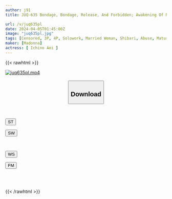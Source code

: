 ```yaml
---
author: j91
title: JUQ-635 Bondage, Bondage, Release, And Forbidden; Awakening Of Masochism With Hemp Rope Since That Day For My Husband... I Have Been Tied Up, Teased, And Turned Into A Meat Slave. Aoi Ichino

url: /v/juq635pl
date: 2024-04-05T01:45:00Z
image: "juq635pl.jpg"
tags: [Censored, 3P, 4P, Solowork, Married Woman, Shibari, Abuse, Mature Woman	]
maker: [Madonna]
actress: [ Ichino Aoi ]
---
```



{{< rawhtml >}}

<div class="video" data-videoid="W82LZLLmZWibbxV">
    <a href="javascript:;">
        <img src="/v/juq635pl/juq635pl.jpg" width="WIDTH" height="HEIGHT" alt="juq635pl.mp4" loading="lazy">
    </a>
</div>

<script type="text/javascript" src="https://j91.asia/asset/on-demand-st.js"></script>

<br>
  <link rel="stylesheet" href="https://j91.asia/asset/bs5.css">
  
  <center>
  <button class="btn btn-primary" type="button" data-bs-toggle="collapse" data-bs-target=".multi-collapse" aria-expanded="false" aria-controls="multiCollapseExample1 multiCollapseExample2"><h2>Download</h2></button></center>
</p>
<div class="row">
  <div class="col">
    <div class="collapse multi-collapse" id="multiCollapseExample1">
      <div class="card card-body">
	      	      <br>
<div class="buttons">  
<p><a href="https://streamtape.to/v/W82LZLLmZWibbxV" target="_blank"><button class="btn-hover color-3"><i class="fa fa-download"></i> ST</button></a></p>
<p><a href="https://asnwish.com/juz4bnd5ncok" target="_blank"><button class="btn-hover color-2"><i class="fa fa-download"></i> SW</button></a></p></div>
    </div>
  </div>
</div>
  <div class="col">
    <div class="collapse multi-collapse" id="multiCollapseExample2">
      <div class="card card-body">
	      <br>
<div class="buttons">
<p><a href="https://wolfstream.tv/kqmr3d764hjj"><button class="btn-hover color-9"><i class="fa fa-download"></i> WS</button></a></p>
<p><a href="https://filemoon.sx/d/kcggqolwe1gp"><button class="btn-hover color-8"><i class="fa fa-download"></i> FM</button></a></p></div>
<br><br>
      </div>
    </div>
  </div>
</div>

{{< /rawhtml >}}